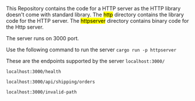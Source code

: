 This Repository contains the code for a HTTP server as the HTTP library doesn't come with standard library.
The <mark>http</mark> directory contains the library code for the HTTP server.
The <mark>httpserver</mark> directory contains binary code for the Http server.

The server runs on 3000 port.

Use the following command to run the server
```cargo run -p httpserver```

These are the endpoints supported by the server
```localhost:3000/```

```localhost:3000/health```

```localhost:3000/api/shipping/orders```

```localhost:3000/invalid-path```
